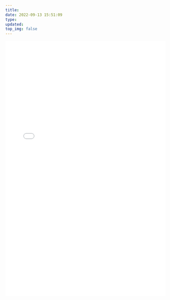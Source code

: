 ```yaml
---
title: 
date: 2022-09-13 15:51:09
type:
updated: 
top_img: false
---
```




 <iframe  
 height=800
 width=100%
 src="/games/2048小游戏/2048.html"  
 frameborder=0  
 allowfullscreen>
 </iframe>
